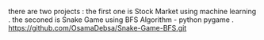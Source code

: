 there are two projects :
the first one is Stock Market using machine learning .
the seconed is Snake Game using BFS Algorithm - python pygame .
https://github.com/OsamaDebsa/Snake-Game-BFS.git
